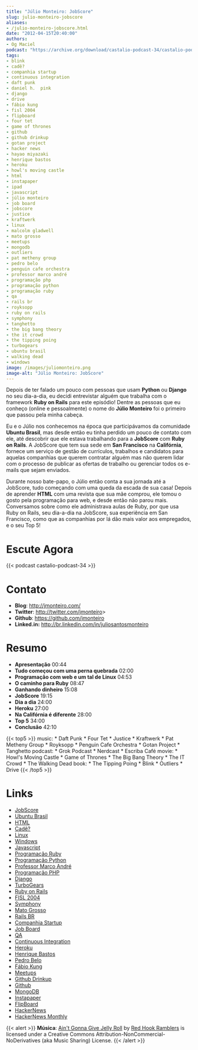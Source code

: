 ```yaml
---
title: "Júlio Monteiro: JobScore"
slug: julio-monteiro-jobscore
aliases:
- /julio-monteiro-jobscore.html
date: "2012-04-15T20:40:00"
authors:
- Og Maciel
podcast: "https://archive.org/download/castalio-podcast-34/castalio-podcast-34.mp3"
tags:
- blink
- cadê?
- companhia startup
- continuous integration
- daft punk
- daniel h.  pink
- django
- drive
- fábio kung
- fisl 2004
- flipboard
- four tet
- game of thrones
- github
- github drinkup
- gotan project
- hacker news
- hayao miyazaki
- henrique bastos
- heroku
- howl's moving castle
- html
- instapaper
- ipad
- javascript
- júlio monteiro
- job board
- jobscore
- justice
- kraftwerk
- linux
- malcolm gladwell
- mato grosso
- meetups
- mongodb
- outliers
- pat metheny group
- pedro belo
- penguin cafe orchestra
- professor marco andré
- programação php
- programação python
- programação ruby
- qa
- rails br
- royksopp
- ruby on rails
- symphony
- tanghetto
- the big bang theory
- the it crowd
- the tipping poing
- turbogears
- ubuntu brasil
- walking dead
- windows
image: /images/juliomonteiro.png
image-alt: "Júlio Monteiro: JobScore"
---
```


Depois de ter falado um pouco com pessoas que usam **Python** ou
**Django** no seu dia-a-dia, eu decidi entrevistar alguém que trabalha
com o framework **Ruby on Rails** para este episódio! Dentre as pessoas
que eu conheço (online e pessoalmente) o nome do **Júlio Monteiro** foi
o primeiro que passou pela minha cabeça.

<div class="clearfix"></div>

Eu e o Júlio nos conhecemos na época que participávamos da comunidade
**Ubuntu Brasil**, mas desde então eu tinha perdido um pouco de contato
com ele, até descobrir que ele estava trabalhando para a **JobScore**
com **Ruby on Rails**. A JobScore que tem sua sede em **San Francisco**
na **Califórnia**, fornece um serviço de gestão de currículos, trabalhos
e candidatos para aquelas companhias que querem contratar alguém mas não
querem lidar com o processo de publicar as ofertas de trabalho ou
gerenciar todos os e-mails que sejam enviados.

Durante nosso bate-papo, o Júlio então conta a sua jornada até a
JobScore, tudo começando com uma queda da escada de sua casa! Depois de
aprender **HTML** com uma revista que sua mãe comprou, ele tomou o gosto
pela programação para web, e desde então não parou mais. Conversamos
sobre como ele administrava aulas de Ruby, por que usa Ruby on Rails,
seu dia-a-dia na JobScore, sua experiência em San Francisco, como que as
companhias por lá dão mais valor aos empregados, e o seu Top 5!

# Escute Agora

{{< podcast castalio-podcast-34 >}}

# Contato

- **Blog**: <http://jmonteiro.com/>
- **Twitter**: <http://twitter.com/jmonteiro>>
- **Github**: <https://github.com/jmonteiro>
- **Linked.in:** <http://br.linkedin.com/in/juliosantosmonteiro>

# Resumo

- **Apresentação** 00:44
- **Tudo começou com uma perna quebrada** 02:00
- **Programação com web e um tal de Linux** 04:53
- **O caminho para Ruby** 08:47
- **Ganhando dinheiro** 15:08
- **JobScore** 19:15
- **Dia a dia** 24:00
- **Heroku** 27:00
- **Na Califórnia é diferente** 28:00
- **Top 5** 34:00
- **Conclusão** 42:10

{{< top5 >}}
music:
    * Daft Punk
    * Four Tet
    * Justice
    * Kraftwerk
    * Pat Metheny Group
    * Royksopp
    * Penguin Cafe Orchestra
    * Gotan Project
    * Tanghetto
podcast:
    * Grok Podcast
    * Nerdcast
    * Escriba Café
movie:
    * Howl's Moving Castle
    * Game of Thrones
    * The Big Bang Theory
    * The IT Crowd
    * The Walking Dead
book:
    * The Tipping Poing
    * Blink
    * Outliers
    * Drive
{{< /top5 >}}

# Links

- [JobScore](https://duckduckgo.com/?q=JobScore)
- [Ubuntu Brasil](https://duckduckgo.com/?q=Ubuntu+Brasil)
- [HTML](https://duckduckgo.com/?q=HTML)
- [Cadê?](https://duckduckgo.com/?q=Cadê?)
- [Linux](https://duckduckgo.com/?q=Linux)
- [Windows](https://duckduckgo.com/?q=Windows)
- [Javascript](https://duckduckgo.com/?q=Javascript)
- [Programação Ruby](https://duckduckgo.com/?q=Programação+Ruby)
- [Programação Python](https://duckduckgo.com/?q=Programação+Python)
- [Professor Marco André](https://duckduckgo.com/?q=Professor+Marco+André)
- [Programação PHP](https://duckduckgo.com/?q=Programação+PHP)
- [Django](https://duckduckgo.com/?q=Django)
- [TurboGears](https://duckduckgo.com/?q=TurboGears)
- [Ruby on Rails](https://duckduckgo.com/?q=Ruby+on+Rails)
- [FISL 2004](https://duckduckgo.com/?q=FISL+2004)
- [Symphony](https://duckduckgo.com/?q=Symphony)
- [Mato Grosso](https://duckduckgo.com/?q=Mato+Grosso)
- [Rails BR](https://duckduckgo.com/?q=Rails+BR)
- [Companhia Startup](https://duckduckgo.com/?q=Companhia+Startup)
- [Job Board](https://duckduckgo.com/?q=Job+Board)
- [QA](https://duckduckgo.com/?q=QA)
- [Continuous Integration](https://duckduckgo.com/?q=Continuous+Integration)
- [Heroku](https://duckduckgo.com/?q=Heroku)
- [Henrique Bastos](https://duckduckgo.com/?q=Henrique+Bastos)
- [Pedro Belo](https://duckduckgo.com/?q=Pedro+Belo)
- [Fábio Kung](https://duckduckgo.com/?q=Fábio+Kung)
- [Meetups](https://duckduckgo.com/?q=Meetups)
- [Github Drinkup](https://duckduckgo.com/?q=Github+Drinkup)
- [Github](https://duckduckgo.com/?q=Github)
- [MongoDB](https://duckduckgo.com/?q=MongoDB)
- [Instapaper](http://www.instapaper.com/)
- [FlipBoard](http://flipboard.com/)
- [HackerNews](http://news.ycombinator.com/)
- [HackerNews Monthly](http://hackermonthly.com/)

{{< alert >}}
**Música**: [Ain\'t Gonna Give Jelly
Roll](http://freemusicarchive.org/music/Red_Hook_Ramblers/Live__WFMU_on_Antique_Phonograph_Music_Program_with_MAC_Feb_8_2011/Red_Hook_Ramblers_-_12_-_Aint_Gonna_Give_Jelly_Roll)
by [Red Hook Ramblers](http://www.redhookramblers.com/) is licensed under a
Creative Commons Attribution-NonCommercial-NoDerivatives (aka Music Sharing)
License.
{{< /alert >}}
